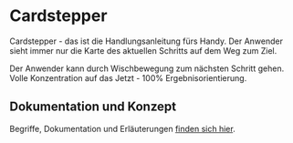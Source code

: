 # Cardstepper

Cardstepper - das ist die Handlungsanleitung fürs Handy. Der Anwender sieht immer nur die Karte des aktuellen Schritts auf dem Weg zum Ziel.

Der Anwender kann durch Wischbewegung zum nächsten Schritt gehen. Volle Konzentration auf das Jetzt - 100% Ergebnisorientierung.

## Dokumentation und Konzept

Begriffe, Dokumentation und Erläuterungen [finden sich hier](./documentation/cardstepper.adoc).